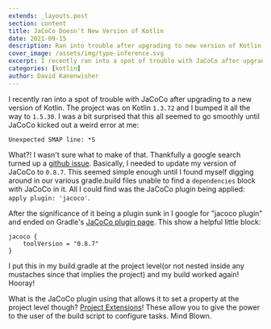 ```yaml
---
extends: _layouts.post
section: content
title: JaCoCo Doesn't New Version of Kotlin
date: 2021-09-15
description: Ran into trouble after upgrading to new version of Kotlin
cover_image: /assets/img/type-inference.svg
excerpt: I recently ran into a spot of trouble with JaCoCo after upgrading to a new version of Kotlin.
categories: [kotlin]
author: David Kanenwisher
---
```


 I recently ran into a spot of trouble with JaCoCo after upgrading to a new version of Kotlin. The project was on Kotlin `1.3.72` and I bumped it all the way to `1.5.30`. I was a bit surprised that this all seemed to go smoothly until JaCoCo kicked out a weird error at me:
 
```text
Unexpected SMAP line: *S
```

What?! I wasn't sure what to make of that. Thankfully a google search turned up a [github issue](https://github.com/jacoco/jacoco/issues/1187). Basically, I needed to update my version of JaCoCo to `0.8.7`. This seemed simple enough until I found myself digging around in our various gradle.build files unable to find a `dependencies` block with JaCoCo in it. All I could find was the JaCoCo plugin being applied: `apply plugin: 'jacoco'`.

After the significance of it being a plugin sunk in I google for "jacoco plugin" and ended on Gradle's [JaCoCo plugin page](https://docs.gradle.org/current/userguide/jacoco_plugin.html). This show a helpful little block:

```text
jacoco {
    toolVersion = "0.8.7"
}
```

I put this in my build.gradle at the project level(or not nested inside any mustaches since that implies the project) and my build worked again! Hooray!

What is the JaCoCo plugin using that allows it to set a property at the project level though? [Project Extensions](https://docs.gradle.org/current/userguide/custom_plugins.html#sec:mapping_extension_properties_to_task_properties)! These allow you to give the power to the user of the build script to configure tasks. Mind Blown.